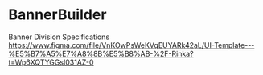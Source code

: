 # BannerBuilder
Banner Division Specifications
https://www.figma.com/file/VnKOwPsWeKVqEUYARk42aL/UI-Template---%E5%B7%A5%E7%A8%8B%E5%B8%AB-%2F-Rinka?t=Wp6XQTYGGsI031AZ-0
